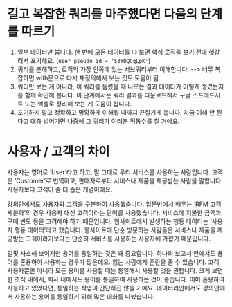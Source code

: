 # 길고 복잡한 쿼리를 마주했다면 다음의 단계를 따르기

1. 일부 데이터만 봅니다. 한 번에 모든 데이터를 다 보면 핵심 로직을 보기 전에 헷갈려서 포기해요. 
(`user_pseudo_id = 'S3WDQCqLpK'`)
2. 쿼리를 분해하고, 로직의 가장 안쪽에 있는 서브쿼리부터 이해합니다. --> 너무 복잡하면 with문으로 다시 재정의해서 보는 것도 도움이 됨
3. 쿼리만 보는 게 아니라, 이 쿼리를 돌렸을 때 나오는 결과 데이터가 어떻게 생겼는지를 함께 확인해 봅니다. 이 단계에서는 쿼리 결과를 다운로드해서 구글 스프레드시트 또는 엑셀로 정리해 보는 게 도움이 됩니다.
4. 포기하지 말고 정확하고 명확하게 이해될 때까지 끈질기게 봅니다. 지금 이해 안 된다고 대충 넘어가면 나중에 그 쿼리가 여러분 뒤통수를 칠 거예요.

# 사용자 / 고객의 차이
사용자는 영어로 ‘User’라고 하고, 말 그대로 우리 서비스를 사용하는 사람입니다. 고객은 ‘Customer’로 번역하고, 판매자로부터 서비스나 제품을 제공받는 사람을 말합니다. 사용자보다 고객이 좀 더 좁은 개념이에요.


강의안에서도 사용자와 고객을 구분하여 사용했습니다. 입문반에서 배우는 ‘RFM 고객 세분화’의 경우 사용자 대신 고객이라는 단어를 사용했습니다. 서비스에 지불한 금액과, 구매 빈도 등을 고려해야 하기 때문입니다. 웹사이트에서 발생하는 행동 데이터는 ‘사용자 행동 데이터’라고 했습니다. 웹사이트에 단순 방문하는 사람들은 서비스나 제품을 제공받는 고객이라기보다는 단순히 서비스를 사용하는 사용자에 가깝기 때문입니다.


얼핏 사소해 보이지만 용어를 통일하는 것은 꽤 중요합니다. 하나의 보고서 안에서도 용어를 혼용하여 사용하는 경우가 많은데요. 읽는 사람에게 혼란을 줄 수 있습니다. 고객, 사용자뿐만 아니라 모든 용어를 사용할 때는 통일해서 사용할 것을 권합니다. 크게 보면 한 조직 내에서, 회사 내에서도 용어를 통일하여 사용하는 것이 좋습니다. 이미 혼용하여 사용하고 있었다면, 통일하는 작업이 간단하진 않을 거예요. 데이터리안에서도 강의안에서 사용하는 용어를 통일하기 위해 많은 대화를 나눴습니다.


